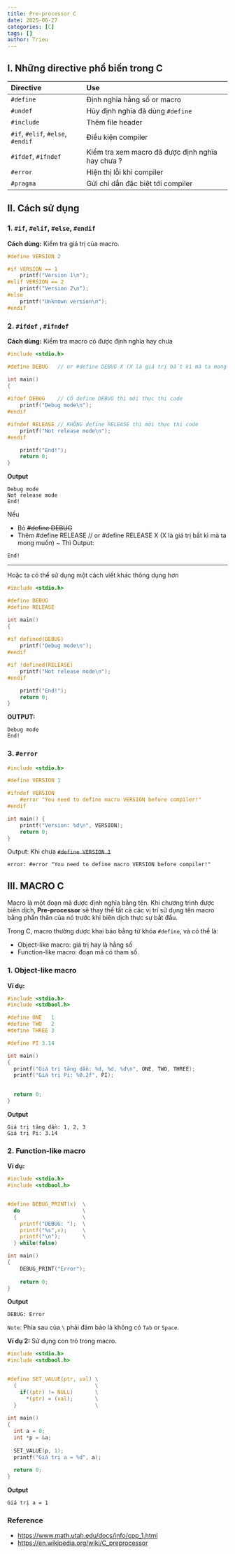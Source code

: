 ```yaml
---
title: Pre-processor C
date: 2025-06-27
categories: [C]
tags: []
author: Trieu
---
```


## I. Những directive phổ biến trong C

| Directive                         | Use                                              | 
| :-------------------------------- | :----------------------------------------------- | 
| `#define`                         | Định nghĩa hằng số or macro                      | 
| `#undef`                          | Hủy định nghĩa đã dùng `#define`                 |      
| `#include`                        | Thêm file header                                 |   
| `#if`, `#elif`, `#else`, `#endif` | Điều kiện compiler                               |   
| `#ifdef`, `#ifndef`               | Kiểm tra xem macro đã được định nghĩa hay chưa ? | 
| `#error`                          | Hiện thị lỗi khi compiler                        | 
| `#pragma`                         | Gửi chỉ dẫn đặc biệt tới compiler                | 

## II. Cách sử dụng
### 1. `#if`, `#elif`, `#else`, `#endif`
**Cách dùng:** Kiểm tra giá trị của macro.
~~~c
#define VERSION 2

#if VERSION == 1
    printf("Version 1\n");
#elif VERSION == 2
    printf("Version 2\n");
#else
    printf("Unknown version\n");
#endif
~~~

### 2. `#ifdef` , `#ifndef`
**Cách dùng:** Kiểm tra macro có được định nghĩa hay chưa
~~~c
#include <stdio.h>

#define DEBUG   // or #define DEBUG X (X là giá trị bất kì mà ta mong muốn)

int main()
{
    
#ifdef DEBUG    // CÓ define DEBUG thì mới thực thi code
    printf("Debug mode\n");
#endif

#ifndef RELEASE // KHÔNG define RELEASE thì mới thực thi code 
    printf("Not release mode\n");
#endif

    printf("End!");
    return 0;
}
~~~
**Output**
~~~
Debug mode
Not release mode
End!
~~~
Nếu 
- Bỏ    ~~#define DEBUG~~
- Thêm  #define RELEASE // or #define RELEASE X (X là giá trị bất kì mà ta mong muốn)
~
Thì Output: 
~~~
End!
~~~
---
Hoặc ta có thể sử dụng một cách viết khác thông dụng hơn
~~~c
#include <stdio.h>

#define DEBUG
#define RELEASE

int main()
{
    
#if defined(DEBUG)    
    printf("Debug mode\n");
#endif

#if !defined(RELEASE) 
    printf("Not release mode\n");
#endif

    printf("End!");
    return 0;
}
~~~
**OUTPUT:**
~~~
Debug mode
End!
~~~

### 3. `#error`
~~~c
#include <stdio.h>

#define VERSION 1

#ifndef VERSION
    #error "You need to define macro VERSION before compiler!"
#endif

int main() {
    printf("Version: %d\n", VERSION);
    return 0;
}
~~~

Output: Khi chưa ~~`#define VERSION 1`~~
~~~
error: #error "You need to define macro VERSION before compiler!"
~~~

## III. MACRO C
Macro là một đoạn mã được định nghĩa bằng tên. Khi chương trình được biên dịch, **Pre-processor** sẽ thay thế tất cả các vị trí sử dụng tên macro bằng phần thân của nó trước khi biên dịch thực sự bắt đầu.

Trong C, macro thường dược khai báo bằng từ khóa `#define`, và có thể là:
- Object-like macro: giá trị hay là hằng số
- Function-like macro: đoạn mã có tham số.

### 1. Object-like macro
**Ví dụ:**
~~~c
#include <stdio.h>
#include <stdbool.h>

#define ONE   1
#define TWO   2
#define THREE 3

#define PI 3.14

int main()
{
  printf("Giá trị tăng dần: %d, %d, %d\n", ONE, TWO, THREE);  
  printf("Giá trị Pi: %0.2f", PI);
  

  return 0;
}
~~~
**Output**
~~~
Giá trị tăng dần: 1, 2, 3
Giá trị Pi: 3.14
~~~


### 2. Function-like macro
**Ví dụ:**
~~~c
#include <stdio.h>
#include <stdbool.h>


#define DEBUG_PRINT(x)  \
  do                    \
  {                     \
    printf("DEBUG: ");  \
    printf("%s",x);     \
    printf("\n");       \
  } while(false)

int main()
{
    DEBUG_PRINT("Error");
    
    return 0;
}
~~~
**Output**
~~~
DEBUG: Error
~~~

`Note`: Phía sau của `\` phải đảm bảo là không có `Tab` or `Space`.

**Ví dụ 2:** Sử dụng con trỏ trong macro.
~~~c
#include <stdio.h>
#include <stdbool.h>


#define SET_VALUE(ptr, val) \
  {                         \
    if((ptr) != NULL)       \
      *(ptr) = (val);       \
  }                         \
  
int main()
{
  int a = 0;
  int *p = &a;
  
  SET_VALUE(p, 1);
  printf("Giá trị a = %d", a);
  
  return 0;
}
~~~
**Output**
~~~
Giá trị a = 1
~~~

### Reference
- https://www.math.utah.edu/docs/info/cpp_1.html
- https://en.wikipedia.org/wiki/C_preprocessor
